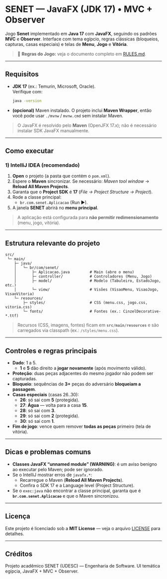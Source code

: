 # SENET — JavaFX (JDK 17) • MVC + Observer

Jogo **Senet** implementado em **Java 17** com **JavaFX**, seguindo os padrões **MVC** e **Observer**.
Interface com tema egípcio, regras clássicas (bloqueios, capturas, casas especiais) e telas de **Menu**, **Jogo** e **Vitória**.

> 📜 **Regras do Jogo:** veja o documento completo em [RULES.md](RULES.md).

---

## Requisitos

- **JDK 17** (ex.: Temurin, Microsoft, Oracle).  
  Verifique com:
  ```bash
  java -version
  ```
- **(opcional)** Maven instalado. O projeto inclui **Maven Wrapper**, então você pode usar `./mvnw` / `mvnw.cmd` sem instalar Maven.

> O JavaFX é resolvido pelo **Maven** (OpenJFX 17.x); não é necessário instalar SDK JavaFX manualmente.

---

## Como executar

### 1) IntelliJ IDEA (recomendado)

1. **Open** o projeto (a pasta que contém o `pom.xml`).
2. Espere o **Maven** sincronizar. Se necessário: _Maven tool window_ → **Reload All Maven Projects**.
3. Garanta que o **Project SDK** é **17** (_File → Project Structure → Project_).
4. Rode a classe principal:
    - `br.com.senet.Aplicacao` (Run ▶).
5. A janela **SENET** abrirá no **menu principal**.

> A aplicação está configurada para **não permitir redimensionamento** (menu, jogo, vitória).

---
## Estrutura relevante do projeto

```
src/
 └─ main/
    ├─ java/
    │   └─ br/com/senet/
    │       ├─ Aplicacao.java         # Main (abre o menu)
    │       ├─ controller/            # Controladores (Menu, Jogo)
    │       ├─ model/                 # Modelo (Tabuleiro, EstadoJogo, etc.)
    │       └─ view/                  # Visões (VisaoMenu, VisaoJogo, VisaoVitoria)
    └─ resources/
        ├─ styles/                    # CSS (menu.css, jogo.css, vitoria.css)
        └─ fonts/                     # Fontes (ex.: CinzelDecorative-*.ttf)
```

> Recursos (CSS, imagens, fontes) ficam em **`src/main/resources`** e são carregados via classpath (ex.: `/styles/menu.css`).

---

## Controles e regras principais

- **Dado**: 1 a 5.
    - **1** e **5** dão direito a **jogar novamente** (após movimento válido).
- **Proteção**: duas peças adjacentes do mesmo jogador não podem ser capturadas.
- **Bloqueio**: sequências de **3+** peças do adversário **bloqueiam a passagem**.
- **Casas especiais** (casas 26..30):
    - **26**: só sai com **5** (protegida).
    - **27**: **Água** — volta para a casa **15**.
    - **28**: só sai com **3**.
    - **29**: só sai com **2** (protegida).
    - **30**: só sai com **1**.
- **Fim de jogo**: vence quem remover **todas as peças** primeiro (tela de vitória).

---

## Dicas e problemas comuns

- **Classes JavaFX “unnamed module” (WARNING)**: é um aviso benigno ao executar pelo Maven; pode ser ignorado.
- Se o IntelliJ mostrar erros de `javafx.*`:
    - Recarregue o Maven (**Reload All Maven Projects**).
    - Confira o SDK 17 e a Language level (Project Structure).
- Se o `exec:java` não encontrar a classe principal, garanta que é **`br.com.senet.Aplicacao`** e que o Maven sincronizou.

---

## Licença

Este projeto é licenciado sob a **MIT License** — veja o arquivo [LICENSE](./LICENSE) para detalhes.

---

## Créditos

Projeto acadêmico SENET (UDESC) — Engenharia de Software. UI temática egípcia, JavaFX + MVC + Observer.
